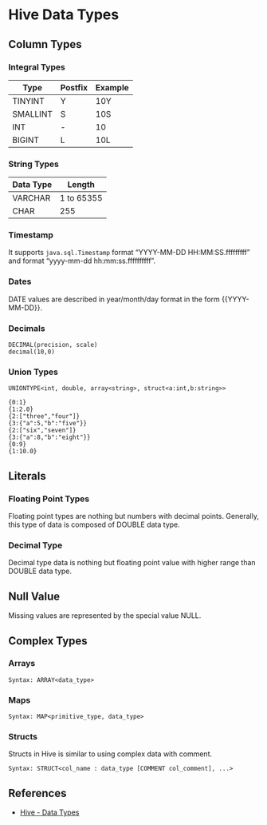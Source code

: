 # Hive Data Types

## Column Types
### Integral Types
Type | Postfix | Example
---|---|---
TINYINT | Y | 10Y
SMALLINT | S | 10S
INT | - | 10
BIGINT | L | 10L

### String Types
Data Type | Length
---|---
VARCHAR | 1 to 65355
CHAR | 255

### Timestamp
It supports `java.sql.Timestamp` format “YYYY-MM-DD HH:MM:SS.fffffffff” and format “yyyy-mm-dd hh:mm:ss.ffffffffff”.

### Dates
DATE values are described in year/month/day format in the form {{YYYY-MM-DD}}.

### Decimals
```
DECIMAL(precision, scale)
decimal(10,0)
```

### Union Types
```
UNIONTYPE<int, double, array<string>, struct<a:int,b:string>>

{0:1} 
{1:2.0} 
{2:["three","four"]} 
{3:{"a":5,"b":"five"}} 
{2:["six","seven"]} 
{3:{"a":8,"b":"eight"}} 
{0:9} 
{1:10.0}
```

## Literals
### Floating Point Types
Floating point types are nothing but numbers with decimal points. Generally, this type of data is composed of DOUBLE data type.

### Decimal Type
Decimal type data is nothing but floating point value with higher range than DOUBLE data type.

## Null Value
Missing values are represented by the special value NULL.

## Complex Types
### Arrays
```
Syntax: ARRAY<data_type>
```

### Maps
```
Syntax: MAP<primitive_type, data_type>
```

### Structs
Structs in Hive is similar to using complex data with comment.
```
Syntax: STRUCT<col_name : data_type [COMMENT col_comment], ...>
```

## References
- [Hive - Data Types](https://www.tutorialspoint.com/hive/hive_data_types.htm)